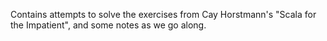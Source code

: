 Contains attempts to solve the exercises from Cay Horstmann's "Scala for the Impatient", and some notes as we go along.
